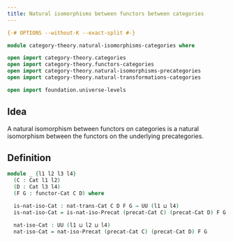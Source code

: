 ```yaml
---
title: Natural isomorphisms between functors between categories
---
```


```agda
{-# OPTIONS --without-K --exact-split #-}

module category-theory.natural-isomorphisms-categories where

open import category-theory.categories
open import category-theory.functors-categories
open import category-theory.natural-isomorphisms-precategories
open import category-theory.natural-transformations-categories

open import foundation.universe-levels
```

## Idea

A natural isomorphism between functors on categories is a natural isomorphism between the functors on the underlying precategories.

## Definition

```agda
module _ {l1 l2 l3 l4}
  (C : Cat l1 l2)
  (D : Cat l3 l4)
  (F G : functor-Cat C D) where

  is-nat-iso-Cat : nat-trans-Cat C D F G → UU (l1 ⊔ l4)
  is-nat-iso-Cat = is-nat-iso-Precat (precat-Cat C) (precat-Cat D) F G

  nat-iso-Cat : UU (l1 ⊔ l2 ⊔ l4)
  nat-iso-Cat = nat-iso-Precat (precat-Cat C) (precat-Cat D) F G
```
